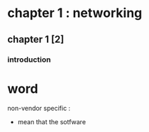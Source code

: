 # chapter 1 : networking 
## chapter 1 [2]
### introduction 





# word 
non-vendor specific : 
- mean that the sotfware
